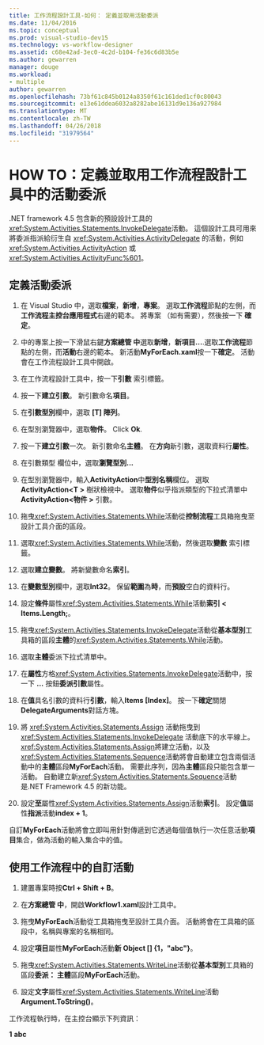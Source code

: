 ```yaml
---
title: 工作流程設計工具-如何： 定義並取用活動委派
ms.date: 11/04/2016
ms.topic: conceptual
ms.prod: visual-studio-dev15
ms.technology: vs-workflow-designer
ms.assetid: c68e42ad-3ec0-4c2d-b104-fe36c6d83b5e
ms.author: gewarren
manager: douge
ms.workload:
- multiple
author: gewarren
ms.openlocfilehash: 73bf61c845b0124a8350f61c161ded1cf0c80043
ms.sourcegitcommit: e13e61ddea6032a8282abe16131d9e136a927984
ms.translationtype: MT
ms.contentlocale: zh-TW
ms.lasthandoff: 04/26/2018
ms.locfileid: "31979564"
---
```

# <a name="how-to-define-and-consume-activity-delegates-in-the-workflow-designer"></a>HOW TO：定義並取用工作流程設計工具中的活動委派

.NET framework 4.5 包含新的預設設計工具的<xref:System.Activities.Statements.InvokeDelegate>活動。 這個設計工具可用來將委派指派給衍生自 <xref:System.Activities.ActivityDelegate> 的活動，例如 <xref:System.Activities.ActivityAction> 或 <xref:System.Activities.ActivityFunc%601>。

## <a name="define-an-activity-delegate"></a>定義活動委派

1.  在 Visual Studio 中，選取**檔案**，**新增**，**專案**。 選取**工作流程**節點的左側，而**工作流程主控台應用程式**右邊的範本。 將專案 （如有需要），然後按一下 **確定**。

2.  中的專案上按一下滑鼠右鍵**方案總管 中**選取**新增**，**新項目...**.選取**工作流程**節點的左側，而**活動**右邊的範本。 新活動**MyForEach.xaml**按一下**確定**。 活動會在工作流程設計工具中開啟。

3.  在工作流程設計工具中，按一下**引數** 索引標籤。

4.  按一下**建立引數**。 新引數命名**項目**。

5.  在**引數型別**欄中，選取 **[T] 陣列**。

6.  在型別瀏覽器中，選取**物件**。 Click **Ok**.

7.  按一下**建立引數**一次。 新引數命名**主體**。 在**方向**新引數，選取資料行**屬性**。

8.  在引數類型 欄位中，選取**瀏覽型別...**

9. 在型別瀏覽器中，輸入**ActivityAction**中**型別名稱**欄位。 選取**ActivityAction\<T >** 樹狀檢視中。 選取**物件**似乎指派類型的下拉式清單中**ActivityAction\<物件 >** 引數。

10. 拖曳<xref:System.Activities.Statements.While>活動從**控制流程**工具箱拖曳至設計工具介面的區段。

11. 選取<xref:System.Activities.Statements.While>活動，然後選取**變數** 索引標籤。

12. 選取**建立變數**。 將新變數命名**索引**。

13. 在**變數型別**欄中，選取**Int32**。 保留**範圍**為**時**，而**預設**空白的資料行。

14. 設定**條件**屬性<xref:System.Activities.Statements.While>活動**索引 < Items.Length;**。

15. 拖曳<xref:System.Activities.Statements.InvokeDelegate>活動從**基本型別**工具箱的區段**主體**的<xref:System.Activities.Statements.While>活動。

16. 選取**主體**委派下拉式清單中。

17. 在**屬性**方格<xref:System.Activities.Statements.InvokeDelegate>活動中，按一下  **...** 按鈕**委派引數**屬性。

18. 在**值**具名引數的資料行**引數**，輸入**Items [Index]**。 按一下**確定**關閉**DelegateArguments**對話方塊。

19. 將 <xref:System.Activities.Statements.Assign> 活動拖曳到 <xref:System.Activities.Statements.InvokeDelegate> 活動底下的水平線上。 <xref:System.Activities.Statements.Assign>將建立活動，以及<xref:System.Activities.Statements.Sequence>活動將會自動建立包含兩個活動中的**主體**區段**MyForEach**活動。 需要此序列，因為**主體**區段只能包含單一活動。 自動建立新<xref:System.Activities.Statements.Sequence>活動是.NET Framework 4.5 的新功能。

20. 設定**至**屬性<xref:System.Activities.Statements.Assign>活動**索引**。 設定**值**屬性**指派**活動**index + 1**。

 自訂**MyForEach**活動將會立即叫用針對傳遞到它透過每個值執行一次任意活動**項目**集合，做為活動的輸入集合中的值。

## <a name="use-the-custom-activity-in-a-workflow"></a>使用工作流程中的自訂活動

1.  建置專案時按**Ctrl + Shift + B**。

2.  在**方案總管 中**，開啟**Workflow1.xaml**設計工具中。

3.  拖曳**MyForEach**活動從工具箱拖曳至設計工具介面。 活動將會在工具箱的區段中，名稱與專案的名稱相同。

4.  設定**項目**屬性**MyForEach**活動**新 Object [] {1，"abc"}**。

5.  拖曳<xref:System.Activities.Statements.WriteLine>活動從**基本型別**工具箱的區段**委派： 主體**區段**MyForEach**活動。

6.  設定**文字**屬性<xref:System.Activities.Statements.WriteLine>活動**Argument.ToString()**。

工作流程執行時，在主控台顯示下列資訊：

**1**
**abc**